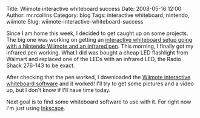 Title: Wiimote interactive whiteboard success
Date: 2008-05-16 12:00
Author: mr.rcollins
Category: blog
Tags: interactive whiteboard, nintendo, wiimote
Slug: wiimote-interactive-whiteboard-success

Since I am home this week, I decided to get caught up on some projects.
The big one was working on getting an [interactive whiteboard setup
going with a Nintendo Wiimote and an infrared pen][]. This morning, I
finally got my infrared pen working. What I did was bought a cheap LED
flashlight from Walmart and replaced one of the LEDs with an infrared
LED, the Radio Shack 276-143 to be exact.

After checking that the pen worked, I downloaded the [Wiimote
interactive whiteboard software][] and it worked! I'll try to get some
pictures and a video up, but I don't know if I'll have time today.

Next goal is to find some whiteboard software to use with it. For right
now I'm just using [Inkscape][].

  [interactive whiteboard setup going with a Nintendo Wiimote and an
  infrared pen]: http://ryancollins.org/wp/2007/12/10/the-50-interactive-whiteboard/
  [Wiimote interactive whiteboard software]: http://www.uweschmidt.org/wiimote-whiteboard
  [Inkscape]: http://www.inkscape.org/
